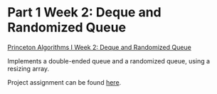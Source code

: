 # Part 1 Week 2: Deque and Randomized Queue

[Princeton Algorithms I Week 2: Deque and Randomized Queue](https://www.coursera.org/learn/algorithms-part1/home/week/2)

Implements a double-ended queue and a randomized queue, using a resizing array.

Project assignment can be found [here](https://coursera.cs.princeton.edu/algs4/assignments/queues/specification.php).